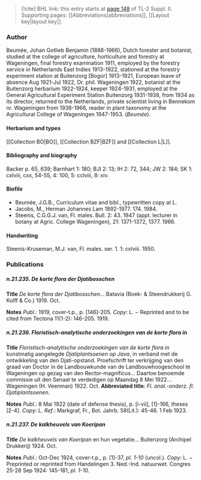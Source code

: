 > [!cite] BHL link: this entry starts at [page 148](https://www.biodiversitylibrary.org/item/103859#page/158/mode/1up) of TL-2 Suppl. II.
> Supporting pages: [[Abbreviations|abbreviations]], [[Layout key|layout key]].

### Author

Beumée, Johan Gotlieb Benjamin (1888-1966), Dutch forester and botanist, studied at the college of agriculture, horticulture and forestry at Wageningen, final forestry examination 1911, employed by the forestry service in Netherlands East Indies 1913-1922, stationed at the forestry experiment station at Buitenzorg \[Bogor\] 1913-1921, European leave of absence Aug 1921-Jul 1922, Dr. phil. Wageningen 1922, botanist at the Buitenzorg herbarium 1922-1924, keeper 1924-1931, employed at the General Agricultural Experiment Station Buitenzorg 1931-1938, from 1934 as its director, returned to the Netherlands, private scientist living in Bennekom nr. Wageningen from 1938-1966, reader in plant taxonomy at the Agricultural College of Wageningen 1947-1953. (*Beumée*).

#### Herbarium and types

[[Collection BO|BO]], [[Collection BZF|BZF]] and [[Collection L|L]].

#### Bibliography and biography

Backer p. 65, 639; Barnhart 1: 180; BJI 2: 13; IH 2: 72, 344; JW 2: 184; SK 1: cxlviii, cxx, 54-55, 4: 100, 5: cclviii, 8: xiv.

#### Biofile

- Beumée, J.G.B., Curriculum vitae and bibl., typewritten copy at L.
- Jacobs, M., Herman Johannes Lam 1892-1977. 174. 1984.
- Steenis, C.G.G.J. van, Fl. males. Bull. 2: 43. 1947 (appt. lecturer in botany at Agric. College Wageningen), 21: 1371-1372, 1377. 1966.

#### Handwriting

Steenis-Kruseman, M.J. van, Fl. males. ser. 1. 1: cxlviii. 1950.

### Publications

##### n.21.235. De korte flora der Djatibosschen

**Title**
*De korte flora der Djatibosschen*... Batavia (Boek- & Steendrukkerij G. Kolff & Co.) 1919. Oct.

**Notes**
*Publ*.: 1919, cover-t.p., p. \[146\]-205. *Copy*: L. − Reprinted and to be cited from Tectona 11(1-2): 146-205. 1919.

##### n.21.236. Floristisch-analytische onderzoekingen van de korte flora in

**Title**
*Floristisch-analytische onderzoekingen van de korte flora in* kunstmatig aangelegde *Djatiplantsoenen op Java*, in verband met de ontwikkeling van den Djati-opstand. Proefschrift ter verkrijging van den graad van Doctor in de Landbouwkunde van de Landbouwhoogeschool te Wageningen op gezag van den Rector-magnificus... Daartoe benoemde commissie uit den Senaat te verdedigen op Maandag 8 Mei 1922... Wageningen (H. Veenman) 1922. Oct.
**Abbreviated title**: *Fl. anal.-onderz. fl. Djatiplantsoenen*.

**Notes**
*Publ*.: 8 Mai 1922 (date of defense thesis), p. \[i-vii\], \[1\]-166, theses \[2-4\]. *Copy*: L.
*Ref*.: Markgraf, Fr., Bot. Jahrb. 58(Lit.): 45-46. 1 Feb 1923.

##### n.21.237. De kalkheuvels van Koeripan

**Title**
*De kalkheuvels van Koeripan* en hun vegetatie... Buitenzorg (Archipel Drukkerij) 1924. Oct.

**Notes**
*Publ*.: Oct-Dec 1924, cover-t.p., p. \[1\]-37, *pl. 1-10* (uncol.). *Copy*: L. − Preprinted or reprinted from Handelingen 3. Ned.-Ind. natuurwet. Congres 25-28 Sep 1924: 145-181, *pl. 1-10.*


